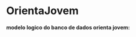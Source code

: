 # OrientaJovem
<h4>modelo logico do banco de dados orienta jovem:</h4>
<img src="https://github.com/Aline875/OrientaJovem/issues/1#issue-3037607862"
alt=""
</img>
